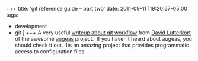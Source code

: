 +++
title: 'git reference guide &#8211; part two'
date: 2011-09-11T19:20:57-05:00
tags:
  - development
  - git
]
+++
A very useful [writeup about git workflow](http://watzmann.net/blog/2011/09/git-workflow.html "dlutter's git workflow post") from [David Lutterkort](http://watzmann.net/ "dlutter's blog") of the awesome [augeas](http://augeas.net/ "Augeas project home page") project.  If you haven&#8217;t heard about augeas, you should check it out.  Its an amazing project that provides programmatic access to configuration files.
